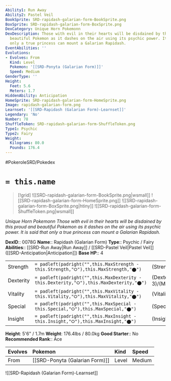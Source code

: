 ```yaml
---
Ability1: Run Away
Ability2: Pastel Veil
BookSprite: SRD-rapidash-galarian-form-BookSprite.png
BoxSprite: SRD-rapidash-galarian-form-BoxSprite.png
DexCategory: Unique Horn Pokemonn
DexDescription: Those with evil in their hearts will be disdained by this proud and
  beautiful Pokemon as it dashes on the air using its psychic power. It is said that
  only a true princess can mount a Galarian Rapidash.
EventAbilities: ''
Evolutions:
- Evolves: From
  Kind: Level
  Pokemon: '[[SRD-Ponyta (Galarian Form)]]'
  Speed: Medium
GenderType: ''
Height:
  Feet: 5.6
  Meters: 1.7
HiddenAbility: Anticipation
HomeSprite: SRD-rapidash-galarian-form-HomeSprite.png
Image: rapidash-galarian-form.png
Learnset: '[[SRD-Rapidash (Galarian Form)-Learnset]]'
Legendary: 'No'
Number: 78
ShuffleToken: SRD-rapidash-galarian-form-ShuffleToken.png
Type1: Psychic
Type2: Fairy
Weight:
  Kilograms: 80.0
  Pounds: 176.4
---
```


#PokeroleSRD/Pokedex

# `= this.name`

> [!grid]
> ![[SRD-rapidash-galarian-form-BookSprite.png|wsmall]]
> ![[SRD-rapidash-galarian-form-HomeSprite.png]]
> ![[SRD-rapidash-galarian-form-BoxSprite.png|htiny]]
> ![[SRD-rapidash-galarian-form-ShuffleToken.png|wsmall]]


*Unique Horn Pokemonn*
*Those with evil in their hearts will be disdained by this proud and beautiful Pokemon as it dashes on the air using its psychic power. It is said that only a true princess can mount a Galarian Rapidash.*

**DexID**:: 0078G
**Name**:: Rapidash (Galarian Form)
**Type**:: Psychic / Fairy
**Abilities**:: [[SRD-Run Away|Run Away]] / [[SRD-Pastel Veil|Pastel Veil]] ([[SRD-Anticipation|Anticipation]])
**Base HP**:: 4

|           |                                                                                        |                                          |
| --------- | -------------------------------------------------------------------------------------- | ---------------------------------------- |
| Strength  | `= padleft(padright("",this.MaxStrength - this.Strength,"⭘"),this.MaxStrength,"⬤")`    | (Strength::3)/(MaxStrength::6)   |
| Dexterity | `= padleft(padright("",this.MaxDexterity - this.Dexterity,"⭘"),this.MaxDexterity,"⬤")` | (Dexterity:: 3)/(MaxDexterity::6) |
| Vitality  | `= padleft(padright("",this.MaxVitality - this.Vitality,"⭘"),this.MaxVitality,"⬤")`    | (Vitality::2)/(MaxVitality::5)   |
| Special   | `= padleft(padright("",this.MaxSpecial - this.Special,"⭘"),this.MaxSpecial,"⬤")`       | (Special::2)/(MaxSpecial::5)     |
| Insight   | `= padleft(padright("",this.MaxInsight - this.Insight,"⭘"),this.MaxInsight,"⬤")`       | (Insight::2)/(MaxInsight::5)     |

**Height**: 5'6" / 1.7m
**Weight**: 176.4lbs / 80.0kg
**Good Starter**:: No
**Recommended Rank**:: Ace

| Evolves   | Pokemon                        | Kind   | Speed   |
|:----------|:-------------------------------|:-------|:--------|
| From      | [[SRD-Ponyta (Galarian Form)]] | Level  | Medium  |

![[SRD-Rapidash (Galarian Form)-Learnset]]